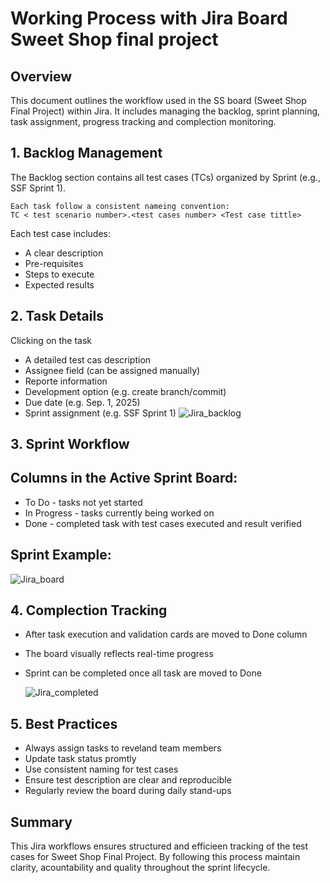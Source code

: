 # Working Process with Jira Board Sweet Shop final project

## Overview

This document outlines the workflow used in the SS board (Sweet Shop Final Project) within Jira. It includes managing the backlog, sprint planning, task assignment, progress tracking and complection monitoring.

## 1. Backlog Management

The Backlog section contains all test cases (TCs) organized by Sprint (e.g., SSF Sprint 1).
```
Each task follow a consistent nameing convention:
TC < test scenario number>.<test cases number> <Test case tittle>
```
Each test case includes:
- A clear description
- Pre-requisites
- Steps to execute
- Expected results

## 2. Task Details

Clicking on the task

- A detailed test cas description
- Assignee field (can be assigned manually)
- Reporte information
- Development option (e.g. create branch/commit)
- Due date (e.g. Sep. 1, 2025)
- Sprint assignment (e.g. SSF Sprint 1)
![Jira_backlog](/cypress/screenshots/Jira_backlog.png)


## 3. Sprint Workflow

## Columns in the Active Sprint Board:

- To Do - tasks not yet started
- In Progress - tasks currently being worked on
- Done - completed task with test cases executed and result verified


## Sprint Example:

![Jira_board](/cypress/screenshots/Jira_board.png)

## 4. Complection Tracking

- After task execution and validation cards are moved to Done column
- The board visually reflects real-time progress
- Sprint can be completed once all task are moved to Done
  
  ![Jira_completed](/cypress/screenshots/Jira_completed.png)


## 5. Best Practices

- Always assign tasks to reveland team members
- Update task status promtly
- Use consistent naming for test cases
- Ensure test description are clear and reproducible
- Regularly review the board during daily stand-ups


## Summary
This Jira workflows ensures structured and efficieen tracking of the test cases for Sweet Shop Final Project. By following this process maintain clarity, acountability and quality throughout the sprint lifecycle.
